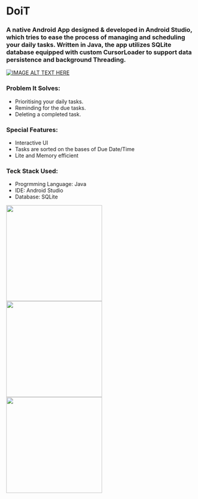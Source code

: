 # DoiT
### A native Android App designed & developed in Android Studio, which tries to ease the process of managing and scheduling your daily tasks. Written in Java, the app utilizes SQLite database equipped with custom CursorLoader to support data persistence and background Threading.

[![IMAGE ALT TEXT HERE](http://img.youtube.com/vi/XYGDH_9S2d4/0.jpg)](http://www.youtube.com/watch?v=XYGDH_9S2d4)

### Problem It Solves: 
- Prioritising your daily tasks.
- Reminding for the due tasks.
- Deleting a completed task.

### Special Features:
- Interactive UI
- Tasks are sorted on the bases of Due Date/Time
- Lite and Memory efficient

### Teck Stack Used:
  - Progrmming Language: Java
  - IDE: Android Studio
  - Database: SQLite

<img src="https://github.com/dhnanj2/ToDo/blob/main/Screenshots/IMG_20210926_202229.jpg" width="256"> <img src="https://github.com/dhnanj2/ToDo/blob/main/Screenshots/IMG_20210926_202513.jpg" width="256"> <img src="https://github.com/dhnanj2/ToDo/blob/main/Screenshots/IMG_20210926_202719.jpg" width="256"> 
